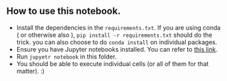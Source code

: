 ## How to use this notebook.
- Install the dependencies in the `requirements.txt`. If you are using conda ( or otherwise also ), `pip install -r requirements.txt` should do the trick. you can also choose to do `conda install` on individual packages.
- Ensure you have Jupyter notebooks installed. You can refer to [this link](https://jupyter.readthedocs.io/en/latest/install.html).
- Run `jupyetr notebook` in this folder.
- You should be able to execute individual cells (or all of them for that matter). :)
